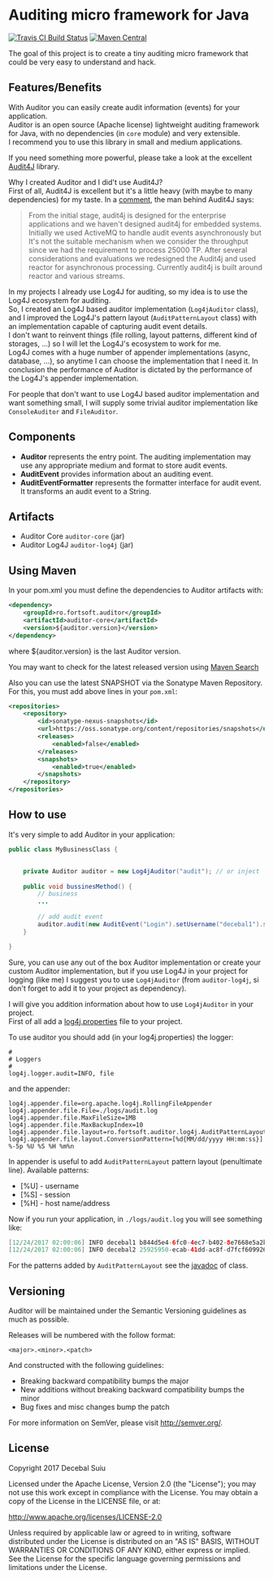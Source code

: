 Auditing micro framework for Java
=====================
[![Travis CI Build Status](https://travis-ci.org/decebals/auditor.png)](https://travis-ci.org/decebals/auditor)
[![Maven Central](http://img.shields.io/maven-central/v/ro.fortsoft.auditor/auditor-parent.svg)](http://search.maven.org/#search|ga|1|ro.fortsoft.auditor)

The goal of this project is to create a tiny auditing micro framework that could be very easy to understand and hack.
 
Features/Benefits
-------------------
With Auditor you can easily create audit information (events) for your application.  
Auditor is an open source (Apache license) lightweight auditing framework for Java, with no dependencies (in `core` module) and very extensible.   
I recommend you to use this library in small and medium applications. 

If you need something more powerful, please take a look at the excellent [Audit4J](http://audit4j.org) library.

Why I created Auditor and I did't use Audit4J?  
First of all, Audit4J is excellent but it's a little heavy (with maybe to many dependencies) for my taste.
In a [comment](https://github.com/audit4j/audit4j-core/issues/62), the man behind Audit4J says:
> From the initial stage, audit4j is designed for the enterprise applications and we haven't designed audit4j for embedded systems. 
Initially we used ActiveMQ to handle audit events asynchronously but It's not the suitable mechanism when we consider the throughput since we had the requirement to process 25000 TP. After several considerations and evaluations we redesigned the Audit4j and used reactor for asynchronous processing.
Currently audit4j is built around reactor and various streams.
  
In my projects I already use Log4J for auditing, so my idea is to use the Log4J ecosystem for auditing.   
So, I created an Log4J based auditor implementation (`Log4jAuditor` class), and I improved the Log4J's pattern layout (`AuditPatternLayout` class)
with an implementation capable of capturing audit event details.  
I don't want to reinvent things (file rolling, layout patterns, different kind of storages, ...) so I will let the Log4J's ecosystem to work for me.   
Log4J comes with a huge number of appender implementations (async, database, ...), so anytime I can choose the implementation that I need it.
In conclusion the performance of Auditor is dictated by the performance of the Log4J's appender implementation.    

For people that don't want to use Log4J based auditor implementation and want something small, 
I will supply some trivial auditor implementation like `ConsoleAuditor` and `FileAuditor`.  

Components
-------------------
- **Auditor** represents the entry point. The auditing implementation may use any appropriate medium and format to store audit events.
- **AuditEvent** provides information about an auditing event.
- **AuditEventFormatter** represents the formatter interface for audit event. It transforms an audit event to a String. 

Artifacts
-------------------
- Auditor Core `auditor-core` (jar)
- Auditor Log4J `auditor-log4j` (jar)

Using Maven
-------------------
In your pom.xml you must define the dependencies to Auditor artifacts with:

```xml
<dependency>
    <groupId>ro.fortsoft.auditor</groupId>
    <artifactId>auditor-core</artifactId>
    <version>${auditor.version}</version>
</dependency>    
```

where ${auditor.version} is the last Auditor version.

You may want to check for the latest released version using [Maven Search](http://search.maven.org/#search%7Cga%7C1%7Cro.fortsoft.auditor)

Also you can use the latest SNAPSHOT via the Sonatype Maven Repository. For this, you must add above lines in your `pom.xml`:

```xml
<repositories>
    <repository>
        <id>sonatype-nexus-snapshots</id>
        <url>https://oss.sonatype.org/content/repositories/snapshots</url>
        <releases>
            <enabled>false</enabled>
        </releases>
        <snapshots>
            <enabled>true</enabled>
        </snapshots>
    </repository>
</repositories>
```

How to use
-------------------
It's very simple to add Auditor in your application:

```java
public class MyBusinessClass {


    private Auditor auditor = new Log4jAuditor("audit"); // or inject  
    
    public void bussinesMethod() {
        // business
        ...
        
        // add audit event
        auditor.audit(new AuditEvent("Login").setUsername("decebal1").setSession(getUUID()).setIp("localhost"));
    }

}
```

Sure, you can use any out of the box Auditor implementation or create your custom Auditor implementation, but if you use Log4J in your project for logging (like me)
I suggest you to use `Log4jAuditor` (from `auditor-log4j`, si don't forget to add it to your project as dependency).  
  
I will give you addition information about how to use `Log4jAuditor` in your project.  
First of all add a [log4j.properties](https://github.com/decebals/auditor/blob/master/auditor-log4j/src/test/resources/log4j.properties) file to your project.  

To use auditor you should add (in your log4j.properties) the logger:
```
#
# Loggers
#
log4j.logger.audit=INFO, file
``` 

and the appender:
```
log4j.appender.file=org.apache.log4j.RollingFileAppender
log4j.appender.file.File=./logs/audit.log
log4j.appender.file.MaxFileSize=1MB
log4j.appender.file.MaxBackupIndex=10
log4j.appender.file.layout=ro.fortsoft.auditor.log4j.AuditPatternLayout
log4j.appender.file.layout.ConversionPattern=[%d{MM/dd/yyyy HH:mm:ss}] %-5p %U %S %H %m%n
```
 
In appender is useful to add `AuditPatternLayout` pattern layout (penultimate line).
Available patterns:
- [%U] - username
- [%S] - session
- [%H] - host name/address  
 
Now if you run your application, in `./logs/audit.log` you will see something like:
```java
[12/24/2017 02:00:06] INFO decebal1 b844d5e4-6fc0-4ec7-b402-8e7668e5a2b3 localhost Login
[12/24/2017 02:00:06] INFO decebal2 25925950-ecab-41dd-ac8f-d7fcf6099263 127.0.0.1 Login
```
 
For the patterns added by `AuditPatternLayout` see the [javadoc](https://github.com/decebals/auditor/blob/master/auditor-log4j/src/main/java/ro/fortsoft/auditor/log4j/AuditPatternLayout.java#L25) of class.
 
Versioning
------------
Auditor will be maintained under the Semantic Versioning guidelines as much as possible.

Releases will be numbered with the follow format:

`<major>.<minor>.<patch>`

And constructed with the following guidelines:

* Breaking backward compatibility bumps the major
* New additions without breaking backward compatibility bumps the minor
* Bug fixes and misc changes bump the patch

For more information on SemVer, please visit http://semver.org/.

License
--------------
Copyright 2017 Decebal Suiu

Licensed under the Apache License, Version 2.0 (the "License"); you may not use this work except in compliance with
the License. You may obtain a copy of the License in the LICENSE file, or at:

http://www.apache.org/licenses/LICENSE-2.0

Unless required by applicable law or agreed to in writing, software distributed under the License is distributed on
an "AS IS" BASIS, WITHOUT WARRANTIES OR CONDITIONS OF ANY KIND, either express or implied. See the License for the
specific language governing permissions and limitations under the License.
